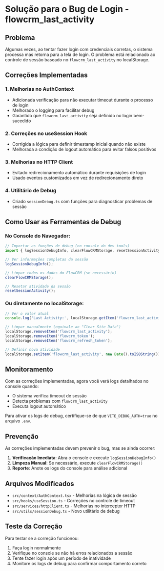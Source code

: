 # Solução para o Bug de Login - flowcrm_last_activity

## Problema
Algumas vezes, ao tentar fazer login com credenciais corretas, o sistema processa mas retorna para a tela de login. O problema está relacionado ao controle de sessão baseado no `flowcrm_last_activity` no localStorage.

## Correções Implementadas

### 1. **Melhorias no AuthContext**
- Adicionada verificação para não executar timeout durante o processo de login
- Melhorado o logging para facilitar debug
- Garantido que `flowcrm_last_activity` seja definido no login bem-sucedido

### 2. **Correções no useSession Hook**
- Corrigida a lógica para definir timestamp inicial quando não existe
- Melhorada a condição de logout automático para evitar falsos positivos

### 3. **Melhorias no HTTP Client**
- Evitado redirecionamento automático durante requisições de login
- Usado eventos customizados em vez de redirecionamento direto

### 4. **Utilitário de Debug**
- Criado `sessionDebug.ts` com funções para diagnosticar problemas de sessão

## Como Usar as Ferramentas de Debug

### No Console do Navegador:

```javascript
// Importar as funções de debug (no console do dev tools)
import { logSessionDebugInfo, clearFlowCRMStorage, resetSessionActivity } from './src/utils/sessionDebug.ts';

// Ver informações completas da sessão
logSessionDebugInfo();

// Limpar todos os dados do FlowCRM (se necessário)
clearFlowCRMStorage();

// Resetar atividade da sessão
resetSessionActivity();
```

### Ou diretamente no localStorage:

```javascript
// Ver o valor atual
console.log('Last Activity:', localStorage.getItem('flowcrm_last_activity'));

// Limpar manualmente (equivale ao "Clear Site Data")
localStorage.removeItem('flowcrm_last_activity');
localStorage.removeItem('flowcrm_token');
localStorage.removeItem('flowcrm_refresh_token');

// Definir nova atividade
localStorage.setItem('flowcrm_last_activity', new Date().toISOString());
```

## Monitoramento

Com as correções implementadas, agora você verá logs detalhados no console quando:
- O sistema verifica timeout de sessão
- Detecta problemas com `flowcrm_last_activity`
- Executa logout automático

Para ativar os logs de debug, certifique-se de que `VITE_DEBUG_AUTH=true` no arquivo `.env`.

## Prevenção

As correções implementadas devem prevenir o bug, mas se ainda ocorrer:

1. **Verificação Imediata**: Abra o console e execute `logSessionDebugInfo()`
2. **Limpeza Manual**: Se necessário, execute `clearFlowCRMStorage()`
3. **Reporte**: Anote os logs do console para análise adicional

## Arquivos Modificados

- `src/context/AuthContext.tsx` - Melhorias na lógica de sessão
- `src/hooks/useSession.ts` - Correções no controle de timeout
- `src/services/httpClient.ts` - Melhorias no interceptor HTTP
- `src/utils/sessionDebug.ts` - Novo utilitário de debug

## Teste da Correção

Para testar se a correção funcionou:

1. Faça login normalmente
2. Verifique no console se não há erros relacionados a sessão
3. Tente fazer login após um período de inatividade
4. Monitore os logs de debug para confirmar comportamento correto